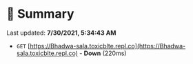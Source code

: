 # 📖 Summary
Last updated: **7/30/2021, 5:34:43 AM**

- `GET` [https://Bhadwa-sala.toxicblte.repl.co](https://Bhadwa-sala.toxicblte.repl.co) - **Down** (220ms)
